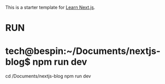 This is a starter template for [Learn Next.js](https://nextjs.org/learn).
# RUN
# tech@bespin:~/Documents/nextjs-blog$ npm run dev
cd /Documents/nextjs-blog
npm run dev
